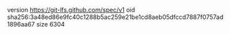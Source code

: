 version https://git-lfs.github.com/spec/v1
oid sha256:3a48ed86e9fc40c1288b5ac259e21be1cd8aeb05dfccd7887f0757ad1896aa67
size 6304
